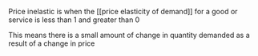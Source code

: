 Price inelastic is when the [[price elasticity of demand]] for a good or service is less than 1 and greater than 0

This means there is a small amount of change in quantity demanded as a result of a change in price
